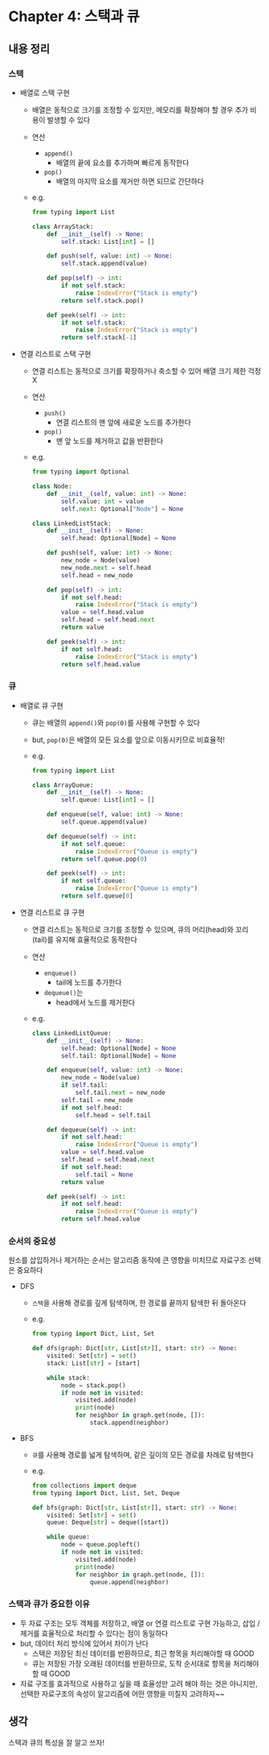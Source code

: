 # Chapter 4: 스택과 큐

## 내용 정리

### 스택

- 배열로 스택 구현
  - 배열은 동적으로 크기를 조정할 수 있지만, 메모리를 확장해야 할 경우 추가 비용이 발생할 수 있다
  - 연산
    - `append()`
      - 배열의 끝에 요소를 추가하며 빠르게 동작한다
    - `pop()`
      - 배열의 마지막 요소를 제거만 하면 되므로 간단하다
  - e.g.

    ```python
    from typing import List
    
    class ArrayStack:
        def __init__(self) -> None:
            self.stack: List[int] = []
    
        def push(self, value: int) -> None:
            self.stack.append(value)
    
        def pop(self) -> int:
            if not self.stack:
                raise IndexError("Stack is empty")
            return self.stack.pop()
    
        def peek(self) -> int:
            if not self.stack:
                raise IndexError("Stack is empty")
            return self.stack[-1]
    ```

- 연결 리스트로 스택 구현
  - 연결 리스트는 동적으로 크기를 확장하거나 축소할 수 있어 배열 크기 제한 걱정 X
  - 연산
    - `push()`
      - 연결 리스트의 맨 앞에 새로운 노드를 추가한다
    - `pop()`
      - 맨 앞 노드를 제거하고 값을 반환한다
  - e.g.

    ```python
    from typing import Optional
    
    class Node:
        def __init__(self, value: int) -> None:
            self.value: int = value
            self.next: Optional["Node"] = None
    
    class LinkedListStack:
        def __init__(self) -> None:
            self.head: Optional[Node] = None
    
        def push(self, value: int) -> None:
            new_node = Node(value)
            new_node.next = self.head
            self.head = new_node
    
        def pop(self) -> int:
            if not self.head:
                raise IndexError("Stack is empty")
            value = self.head.value
            self.head = self.head.next
            return value
    
        def peek(self) -> int:
            if not self.head:
                raise IndexError("Stack is empty")
            return self.head.value
    ```

### 큐

- 배열로 큐 구현
  - 큐는 배열의 `append()`와 `pop(0)`를 사용해 구현할 수 있다
  - but, `pop(0)`은 배열의 모든 요소를 앞으로 이동시키므로 비효율적!
  - e.g.

    ```python
    from typing import List
    
    class ArrayQueue:
        def __init__(self) -> None:
            self.queue: List[int] = []
    
        def enqueue(self, value: int) -> None:
            self.queue.append(value)
    
        def dequeue(self) -> int:
            if not self.queue:
                raise IndexError("Queue is empty")
            return self.queue.pop(0)
    
        def peek(self) -> int:
            if not self.queue:
                raise IndexError("Queue is empty")
            return self.queue[0]
    ```

- 연결 리스트로 큐 구현
  - 연결 리스트는 동적으로 크기를 조정할 수 있으며, 큐의 머리(head)와 꼬리(tail)를 유지해 효율적으로 동작한다
  - 연산
    - `enqueue()`
      - tail에 노드를 추가한다
    - `dequeue()`는
      - head에서 노드를 제거한다
  - e.g.

    ```python
    class LinkedListQueue:
        def __init__(self) -> None:
            self.head: Optional[Node] = None
            self.tail: Optional[Node] = None
    
        def enqueue(self, value: int) -> None:
            new_node = Node(value)
            if self.tail:
                self.tail.next = new_node
            self.tail = new_node
            if not self.head:
                self.head = self.tail
    
        def dequeue(self) -> int:
            if not self.head:
                raise IndexError("Queue is empty")
            value = self.head.value
            self.head = self.head.next
            if not self.head:
                self.tail = None
            return value
    
        def peek(self) -> int:
            if not self.head:
                raise IndexError("Queue is empty")
            return self.head.value
    ```

### 순서의 중요성

원소를 삽입하거나 제거하는 순서는 알고리즘 동작에 큰 영향을 미치므로 자료구조 선택은 중요하다

- DFS
  - `스택`을 사용해 경로를 깊게 탐색하며, 한 경로를 끝까지 탐색한 뒤 돌아온다
  - e.g.

    ```python
    from typing import Dict, List, Set
    
    def dfs(graph: Dict[str, List[str]], start: str) -> None:
        visited: Set[str] = set()
        stack: List[str] = [start]
    
        while stack:
            node = stack.pop()
            if node not in visited:
                visited.add(node)
                print(node)
                for neighbor in graph.get(node, []):
                    stack.append(neighbor)
    ```

- BFS
  - `큐`를 사용해 경로를 넓게 탐색하며, 같은 깊이의 모든 경로를 차례로 탐색한다
  - e.g.

    ```python
    from collections import deque
    from typing import Dict, List, Set, Deque
    
    def bfs(graph: Dict[str, List[str]], start: str) -> None:
        visited: Set[str] = set()
        queue: Deque[str] = deque([start])
    
        while queue:
            node = queue.popleft()
            if node not in visited:
                visited.add(node)
                print(node)
                for neighbor in graph.get(node, []):
                    queue.append(neighbor)
    ```

### 스택과 큐가 중요한 이유

- 두 자료 구조는 모두 객체를 저장하고, 배열 or 연결 리스트로 구현 가능하고, 삽입 / 제거를 효율적으로 처리할 수 있다는 점이 동일하다
- but, 데이터 처리 방식에 있어서 차이가 난다
  - 스택은 저장된 최신 데이터를 반환하므로, 최근 항목을 처리해야할 때 GOOD
  - 큐는 저장된 가장 오래된 데이터를 반환하므로, 도착 순서대로 항목을 처리해야할 때 GOOD
- 자료 구조를 효과적으로 사용하고 싶을 때 효율성만 고려 해야 하는 것은 아니지만, 선택한 자료구조의 속성이 알고리즘에 어떤 영향을 미칠지 고려하자~~

## 생각

스택과 큐의 특성을 잘 알고 쓰자!
